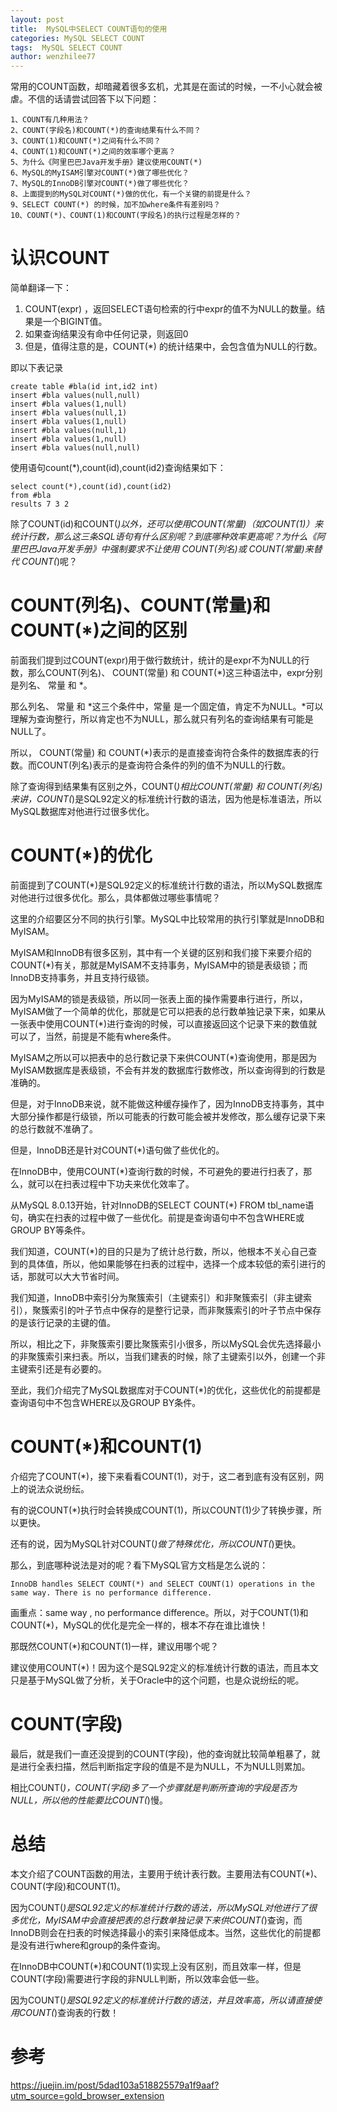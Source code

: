 ```yaml
---
layout: post
title:  MySQL中SELECT COUNT语句的使用
categories: MySQL SELECT COUNT
tags:  MySQL SELECT COUNT
author: wenzhilee77
---
```


常用的COUNT函数，却暗藏着很多玄机，尤其是在面试的时候，一不小心就会被虐。不信的话请尝试回答下以下问题：
```mysql
1、COUNT有几种用法？
2、COUNT(字段名)和COUNT(*)的查询结果有什么不同？
3、COUNT(1)和COUNT(*)之间有什么不同？
4、COUNT(1)和COUNT(*)之间的效率哪个更高？
5、为什么《阿里巴巴Java开发手册》建议使用COUNT(*)
6、MySQL的MyISAM引擎对COUNT(*)做了哪些优化？
7、MySQL的InnoDB引擎对COUNT(*)做了哪些优化？
8、上面提到的MySQL对COUNT(*)做的优化，有一个关键的前提是什么？
9、SELECT COUNT(*) 的时候，加不加where条件有差别吗？
10、COUNT(*)、COUNT(1)和COUNT(字段名)的执行过程是怎样的？
```

# 认识COUNT
简单翻译一下：
1. COUNT(expr) ，返回SELECT语句检索的行中expr的值不为NULL的数量。结果是一个BIGINT值。
2. 如果查询结果没有命中任何记录，则返回0
3. 但是，值得注意的是，COUNT(*) 的统计结果中，会包含值为NULL的行数。

即以下表记录
```mysql
create table #bla(id int,id2 int)
insert #bla values(null,null)
insert #bla values(1,null)
insert #bla values(null,1)
insert #bla values(1,null)
insert #bla values(null,1)
insert #bla values(1,null)
insert #bla values(null,null)
```

使用语句count(*),count(id),count(id2)查询结果如下：

```mysql
select count(*),count(id),count(id2)
from #bla
results 7 3 2
```

除了COUNT(id)和COUNT(*)以外，还可以使用COUNT(常量)（如COUNT(1)）来统计行数，那么这三条SQL语句有什么区别呢？到底哪种效率更高呢？为什么《阿里巴巴Java开发手册》中强制要求不让使用 COUNT(列名)或 COUNT(常量)来替代 COUNT(*)呢？

# COUNT(列名)、COUNT(常量)和COUNT(*)之间的区别
前面我们提到过COUNT(expr)用于做行数统计，统计的是expr不为NULL的行数，那么COUNT(列名)、 COUNT(常量) 和 COUNT(*)这三种语法中，expr分别是列名、 常量 和 *。

那么列名、 常量 和 *这三个条件中，常量 是一个固定值，肯定不为NULL。*可以理解为查询整行，所以肯定也不为NULL，那么就只有列名的查询结果有可能是NULL了。

所以， COUNT(常量) 和 COUNT(*)表示的是直接查询符合条件的数据库表的行数。而COUNT(列名)表示的是查询符合条件的列的值不为NULL的行数。

除了查询得到结果集有区别之外，COUNT(*)相比COUNT(常量) 和 COUNT(列名)来讲，COUNT(*)是SQL92定义的标准统计行数的语法，因为他是标准语法，所以MySQL数据库对他进行过很多优化。

# COUNT(*)的优化
前面提到了COUNT(*)是SQL92定义的标准统计行数的语法，所以MySQL数据库对他进行过很多优化。那么，具体都做过哪些事情呢？

这里的介绍要区分不同的执行引擎。MySQL中比较常用的执行引擎就是InnoDB和MyISAM。

MyISAM和InnoDB有很多区别，其中有一个关键的区别和我们接下来要介绍的COUNT(*)有关，那就是MyISAM不支持事务，MyISAM中的锁是表级锁；而InnoDB支持事务，并且支持行级锁。

因为MyISAM的锁是表级锁，所以同一张表上面的操作需要串行进行，所以，MyISAM做了一个简单的优化，那就是它可以把表的总行数单独记录下来，如果从一张表中使用COUNT(*)进行查询的时候，可以直接返回这个记录下来的数值就可以了，当然，前提是不能有where条件。

MyISAM之所以可以把表中的总行数记录下来供COUNT(*)查询使用，那是因为MyISAM数据库是表级锁，不会有并发的数据库行数修改，所以查询得到的行数是准确的。

但是，对于InnoDB来说，就不能做这种缓存操作了，因为InnoDB支持事务，其中大部分操作都是行级锁，所以可能表的行数可能会被并发修改，那么缓存记录下来的总行数就不准确了。

但是，InnoDB还是针对COUNT(*)语句做了些优化的。

在InnoDB中，使用COUNT(*)查询行数的时候，不可避免的要进行扫表了，那么，就可以在扫表过程中下功夫来优化效率了。

从MySQL 8.0.13开始，针对InnoDB的SELECT COUNT(*) FROM tbl_name语句，确实在扫表的过程中做了一些优化。前提是查询语句中不包含WHERE或GROUP BY等条件。

我们知道，COUNT(*)的目的只是为了统计总行数，所以，他根本不关心自己查到的具体值，所以，他如果能够在扫表的过程中，选择一个成本较低的索引进行的话，那就可以大大节省时间。

我们知道，InnoDB中索引分为聚簇索引（主键索引）和非聚簇索引（非主键索引），聚簇索引的叶子节点中保存的是整行记录，而非聚簇索引的叶子节点中保存的是该行记录的主键的值。

所以，相比之下，非聚簇索引要比聚簇索引小很多，所以MySQL会优先选择最小的非聚簇索引来扫表。所以，当我们建表的时候，除了主键索引以外，创建一个非主键索引还是有必要的。

至此，我们介绍完了MySQL数据库对于COUNT(*)的优化，这些优化的前提都是查询语句中不包含WHERE以及GROUP BY条件。

# COUNT(*)和COUNT(1)
介绍完了COUNT(*)，接下来看看COUNT(1)，对于，这二者到底有没有区别，网上的说法众说纷纭。

有的说COUNT(*)执行时会转换成COUNT(1)，所以COUNT(1)少了转换步骤，所以更快。

还有的说，因为MySQL针对COUNT(*)做了特殊优化，所以COUNT(*)更快。

那么，到底哪种说法是对的呢？看下MySQL官方文档是怎么说的：

```mysql
InnoDB handles SELECT COUNT(*) and SELECT COUNT(1) operations in the same way. There is no performance difference.
```

画重点：same way , no performance difference。所以，对于COUNT(1)和COUNT(*)，MySQL的优化是完全一样的，根本不存在谁比谁快！

那既然COUNT(*)和COUNT(1)一样，建议用哪个呢？

建议使用COUNT(*)！因为这个是SQL92定义的标准统计行数的语法，而且本文只是基于MySQL做了分析，关于Oracle中的这个问题，也是众说纷纭的呢。

# COUNT(字段)
最后，就是我们一直还没提到的COUNT(字段)，他的查询就比较简单粗暴了，就是进行全表扫描，然后判断指定字段的值是不是为NULL，不为NULL则累加。

相比COUNT(*)，COUNT(字段)多了一个步骤就是判断所查询的字段是否为NULL，所以他的性能要比COUNT(*)慢。

# 总结
本文介绍了COUNT函数的用法，主要用于统计表行数。主要用法有COUNT(*)、COUNT(字段)和COUNT(1)。

因为COUNT(*)是SQL92定义的标准统计行数的语法，所以MySQL对他进行了很多优化，MyISAM中会直接把表的总行数单独记录下来供COUNT(*)查询，而InnoDB则会在扫表的时候选择最小的索引来降低成本。当然，这些优化的前提都是没有进行where和group的条件查询。

在InnoDB中COUNT(*)和COUNT(1)实现上没有区别，而且效率一样，但是COUNT(字段)需要进行字段的非NULL判断，所以效率会低一些。

因为COUNT(*)是SQL92定义的标准统计行数的语法，并且效率高，所以请直接使用COUNT(*)查询表的行数！

# 参考

https://juejin.im/post/5dad103a518825579a1f9aaf?utm_source=gold_browser_extension